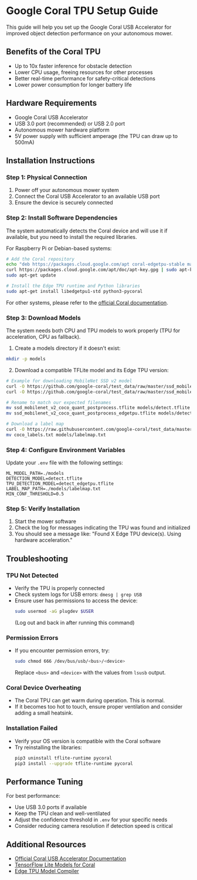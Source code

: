 # Google Coral TPU Setup Guide

This guide will help you set up the Google Coral USB Accelerator for improved object detection performance on your autonomous mower.

## Benefits of the Coral TPU
- Up to 10x faster inference for obstacle detection
- Lower CPU usage, freeing resources for other processes
- Better real-time performance for safety-critical detections
- Lower power consumption for longer battery life

## Hardware Requirements
- Google Coral USB Accelerator
- USB 3.0 port (recommended) or USB 2.0 port
- Autonomous mower hardware platform
- 5V power supply with sufficient amperage (the TPU can draw up to 500mA)

## Installation Instructions

### Step 1: Physical Connection
1. Power off your autonomous mower system
2. Connect the Coral USB Accelerator to an available USB port
3. Ensure the device is securely connected

### Step 2: Install Software Dependencies
The system automatically detects the Coral device and will use it if available, but you need to install the required libraries.

For Raspberry Pi or Debian-based systems:

```bash
# Add the Coral repository
echo "deb https://packages.cloud.google.com/apt coral-edgetpu-stable main" | sudo tee /etc/apt/sources.list.d/coral-edgetpu.list
curl https://packages.cloud.google.com/apt/doc/apt-key.gpg | sudo apt-key add -
sudo apt-get update

# Install the Edge TPU runtime and Python libraries
sudo apt-get install libedgetpu1-std python3-pycoral
```

For other systems, please refer to the [official Coral documentation](https://coral.ai/docs/accelerator/get-started/).

### Step 3: Download Models

The system needs both CPU and TPU models to work properly (TPU for acceleration, CPU as fallback).

1. Create a models directory if it doesn't exist:
```bash
mkdir -p models
```

2. Download a compatible TFLite model and its Edge TPU version:
```bash
# Example for downloading MobileNet SSD v2 model
curl -O https://github.com/google-coral/test_data/raw/master/ssd_mobilenet_v2_coco_quant_postprocess.tflite
curl -O https://github.com/google-coral/test_data/raw/master/ssd_mobilenet_v2_coco_quant_postprocess_edgetpu.tflite

# Rename to match our expected filenames
mv ssd_mobilenet_v2_coco_quant_postprocess.tflite models/detect.tflite
mv ssd_mobilenet_v2_coco_quant_postprocess_edgetpu.tflite models/detect_edgetpu.tflite

# Download a label map
curl -O https://raw.githubusercontent.com/google-coral/test_data/master/coco_labels.txt
mv coco_labels.txt models/labelmap.txt
```

### Step 4: Configure Environment Variables

Update your `.env` file with the following settings:

```
ML_MODEL_PATH=./models
DETECTION_MODEL=detect.tflite
TPU_DETECTION_MODEL=detect_edgetpu.tflite
LABEL_MAP_PATH=./models/labelmap.txt
MIN_CONF_THRESHOLD=0.5
```

### Step 5: Verify Installation

1. Start the mower software
2. Check the log for messages indicating the TPU was found and initialized
3. You should see a message like: "Found X Edge TPU device(s). Using hardware acceleration."

## Troubleshooting

### TPU Not Detected
- Verify the TPU is properly connected
- Check system logs for USB errors: `dmesg | grep USB`
- Ensure user has permissions to access the device:
  ```bash
  sudo usermod -aG plugdev $USER
  ```
  (Log out and back in after running this command)

### Permission Errors
- If you encounter permission errors, try:
  ```bash
  sudo chmod 666 /dev/bus/usb/<bus>/<device>
  ```
  Replace `<bus>` and `<device>` with the values from `lsusb` output.

### Coral Device Overheating
- The Coral TPU can get warm during operation. This is normal.
- If it becomes too hot to touch, ensure proper ventilation and consider adding a small heatsink.

### Installation Failed
- Verify your OS version is compatible with the Coral software
- Try reinstalling the libraries:
  ```bash
  pip3 uninstall tflite-runtime pycoral
  pip3 install --upgrade tflite-runtime pycoral
  ```

## Performance Tuning

For best performance:
- Use USB 3.0 ports if available
- Keep the TPU clean and well-ventilated
- Adjust the confidence threshold in `.env` for your specific needs
- Consider reducing camera resolution if detection speed is critical

## Additional Resources
- [Official Coral USB Accelerator Documentation](https://coral.ai/docs/accelerator/get-started/)
- [TensorFlow Lite Models for Coral](https://coral.ai/models/)
- [Edge TPU Model Compiler](https://coral.ai/docs/edgetpu/compiler/) 
